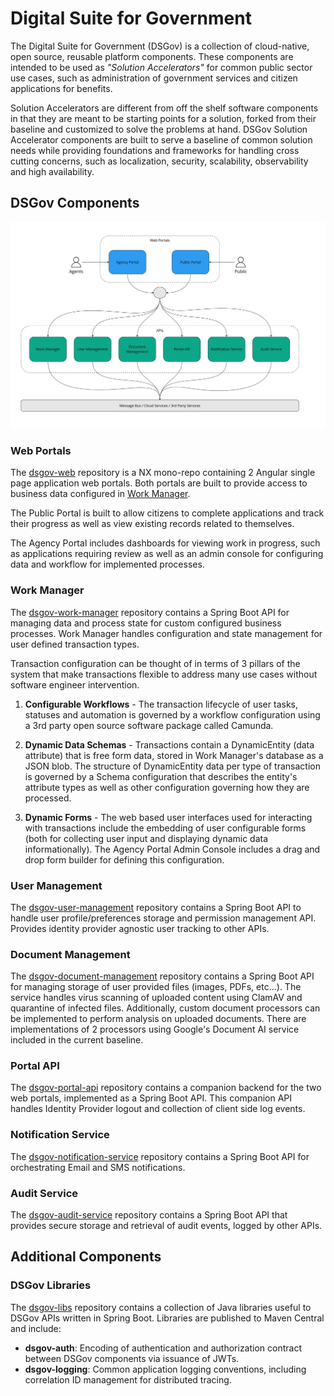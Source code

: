 # Digital Suite for Government
The Digital Suite for Government (DSGov) is a collection of cloud-native, open source, reusable platform components. These components are intended to be used as *"Solution Accelerators"* for common public sector use cases, such as administration of government services and citizen applications for benefits.

Solution Accelerators are different from off the shelf software components in that they are meant to be starting points for a solution, forked from their baseline and customized to solve the problems at hand. DSGov Solution Accelerator components are built to serve a baseline of common solution needs while providing foundations and frameworks for handling cross cutting concerns, such as localization, security, scalability, observability and high availability.

## DSGov Components
![DSGov Components](images/DSGov%20Components.jpg)

### Web Portals
The [dsgov-web](https://github.com/Nuvalence/dsgov-web) repository is a NX mono-repo containing 2 Angular single page application web portals. Both portals are built to provide access to business data configured in [Work Manager](https://github.com/Nuvalence/dsgov-work-manager).

The Public Portal is built to allow citizens to complete applications and track their progress as well as view existing records related to themselves.

The Agency Portal includes dashboards for viewing work in progress, such as applications requiring review as well as an admin console for configuring data and workflow for implemented processes.

### Work Manager
The [dsgov-work-manager](https://github.com/Nuvalence/dsgov-work-manager) repository contains a Spring Boot API for managing data and process state for custom configured business processes. Work Manager handles configuration and state management for user defined transaction types. 

Transaction configuration can be thought of in terms of 3 pillars of the system that make transactions flexible to address many use cases without software engineer intervention.

1. **Configurable Workflows** - The transaction lifecycle of user tasks, statuses and automation is governed by a workflow configuration using a 3rd party open source software package called Camunda. 

2. **Dynamic Data Schemas** - Transactions contain a DynamicEntity (data attribute) that is free form data, stored in Work Manager's database as a JSON blob. The structure of DynamicEntity data per type of transaction is governed by a Schema configuration that describes the entity's attribute types as well as other configuration governing how they are processed.

3. **Dynamic Forms** - The web based user interfaces used for interacting with transactions include the embedding of user configurable forms (both for collecting user input and displaying dynamic data informationally). The Agency Portal Admin Console includes a drag and drop form builder for defining this configuration.

### User Management
The [dsgov-user-management](https://github.com/Nuvalence/dsgov-user-management) repository contains a Spring Boot API to handle user profile/preferences storage and permission management API. Provides identity provider agnostic user tracking to other APIs.

### Document Management
The [dsgov-document-management](https://github.com/Nuvalence/dsgov-document-management) repository contains a Spring Boot API for managing storage of user provided files (images, PDFs, etc...). The service handles virus scanning of uploaded content using ClamAV and quarantine of infected files. Additionally, custom document processors can be implemented to perform analysis on uploaded documents. There are implementations of 2 processors using Google's Document AI service included in the current baseline.

### Portal API
The [dsgov-portal-api](https://github.com/Nuvalence/dsgov-portal-api) repository contains a companion backend for the two web portals, implemented as a Spring Boot API. This companion API handles Identity Provider logout and collection of client side log events.

### Notification Service
The [dsgov-notification-service](https://github.com/Nuvalence/dsgov-notification-service) repository contains a Spring Boot API for orchestrating Email and SMS notifications.

### Audit Service
The [dsgov-audit-service](https://github.com/Nuvalence/dsgov-audit-service) repository contains a Spring Boot API that provides secure storage and retrieval of audit events, logged by other APIs.

## Additional Components

### DSGov Libraries
The [dsgov-libs](https://github.com/Nuvalence/dsgov-libs) repository contains a collection of Java libraries useful to DSGov APIs written in Spring Boot. Libraries are published to Maven Central and include:

* **dsgov-auth**: Encoding of authentication and authorization contract between DSGov components via issuance of JWTs.
* **dsgov-logging**: Common application logging conventions, including correlation ID management for distributed tracing.
